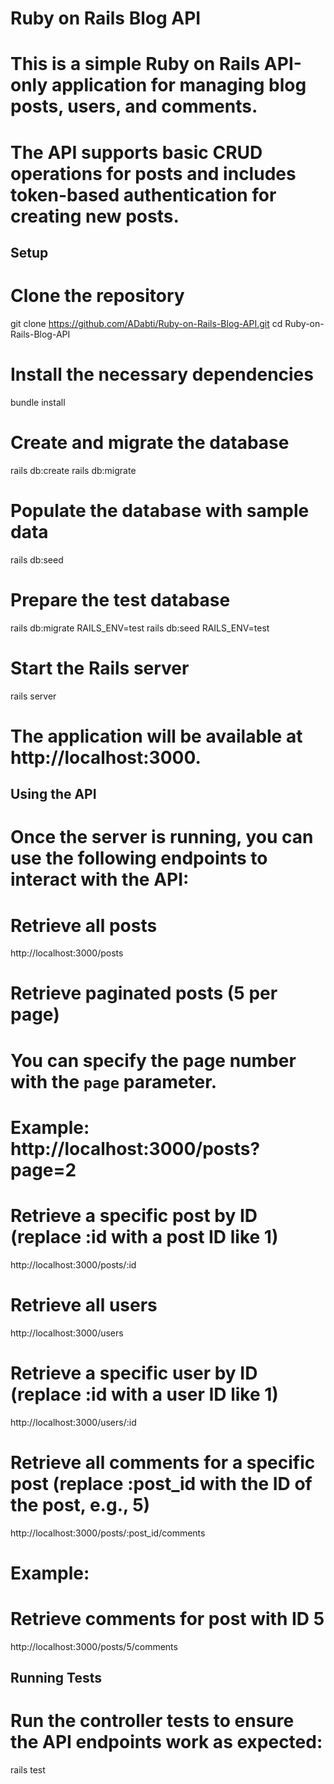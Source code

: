 # Ruby on Rails Blog API

# This is a simple Ruby on Rails API-only application for managing blog posts, users, and comments.
# The API supports basic CRUD operations for posts and includes token-based authentication for creating new posts.

## Setup

# Clone the repository
git clone https://github.com/ADabti/Ruby-on-Rails-Blog-API.git
cd Ruby-on-Rails-Blog-API

# Install the necessary dependencies
bundle install

# Create and migrate the database
rails db:create
rails db:migrate

# Populate the database with sample data
rails db:seed

# Prepare the test database
rails db:migrate RAILS_ENV=test
rails db:seed RAILS_ENV=test

# Start the Rails server
rails server

# The application will be available at http://localhost:3000.

## Using the API

# Once the server is running, you can use the following endpoints to interact with the API:

# Retrieve all posts
http://localhost:3000/posts

# Retrieve paginated posts (5 per page)
# You can specify the page number with the `page` parameter.
# Example: http://localhost:3000/posts?page=2

# Retrieve a specific post by ID (replace :id with a post ID like 1)
http://localhost:3000/posts/:id

# Retrieve all users
http://localhost:3000/users

# Retrieve a specific user by ID (replace :id with a user ID like 1)
http://localhost:3000/users/:id

# Retrieve all comments for a specific post (replace :post_id with the ID of the post, e.g., 5)
http://localhost:3000/posts/:post_id/comments

# Example:
# Retrieve comments for post with ID 5
http://localhost:3000/posts/5/comments

## Running Tests

# Run the controller tests to ensure the API endpoints work as expected:
rails test
